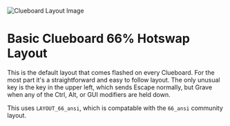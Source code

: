 ![Clueboard Layout Image](http://i.imgur.com/7Capi8W.png)

# Basic Clueboard 66% Hotswap Layout

This is the default layout that comes flashed on every Clueboard. For the most
part it's a straightforward and easy to follow layout. The only unusual key is 
the key in the upper left, which sends Escape normally, but Grave when any of
the Ctrl, Alt, or GUI modifiers are held down.

This uses `LAYOUT_66_ansi`, which is compatable with the `66_ansi` community 
layout.
